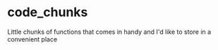 # code_chunks
Little chunks of functions that comes in handy and I'd like to store in a convenient place



